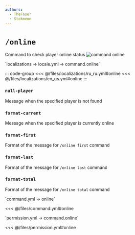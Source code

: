 ```yaml
---
authors:
  - TheFaser
  - Stokmenn
---
```


# `/online`

Command to check player online status
![command online](/commandonline.png)

[//]: # (localization)
<!--@include: @/parts/words.md#localization-->
<!--@include: @/parts/words.md#path--> `localizations → locale.yml → command.online`

<!--@include: @/parts/words.md#default-->

::: code-group
<<< @/files/localizations/ru_ru.yml#online
<<< @/files/localizations/en_us.yml#online
:::

### `null-player`

Message when the specified player is not found

### `format-current`

Message when the specified player is currently online

### `format-first`

Format of the message for `/online first` command

### `format-last`

Format of the message for `/online last` command

### `format-total`

Format of the message for `/online total` command

[//]: # (command.yml)
<!--@include: @/parts/words.md#setting-->
<!--@include: @/parts/words.md#path--> `command.yml → online`

<!--@include: @/parts/words.md#default-->
<<< @/files/command.yml#online

<!--@include: @/parts/enable.md-->
<!--@include: @/parts/suggestOfflinePlayers.md-->
<!--@include: @/parts/range.md-->
<!--@include: @/parts/aliases.md-->
<!--@include: @/parts/destination.md-->
<!--@include: @/parts/cooldown.md-->
<!--@include: @/parts/sound.md-->

[//]: # (permission.yml)
<!--@include: @/parts/words.md#permission-->
<!--@include: @/parts/words.md#path--> `permission.yml → command.online`

<!--@include: @/parts/words.md#default-->
<<< @/files/permission.yml#online

<!--@include: @/parts/permission/permissionTier3.md-->
<!--@include: @/parts/permission/cooldown.md-->
<!--@include: @/parts/permission/sound.md-->
